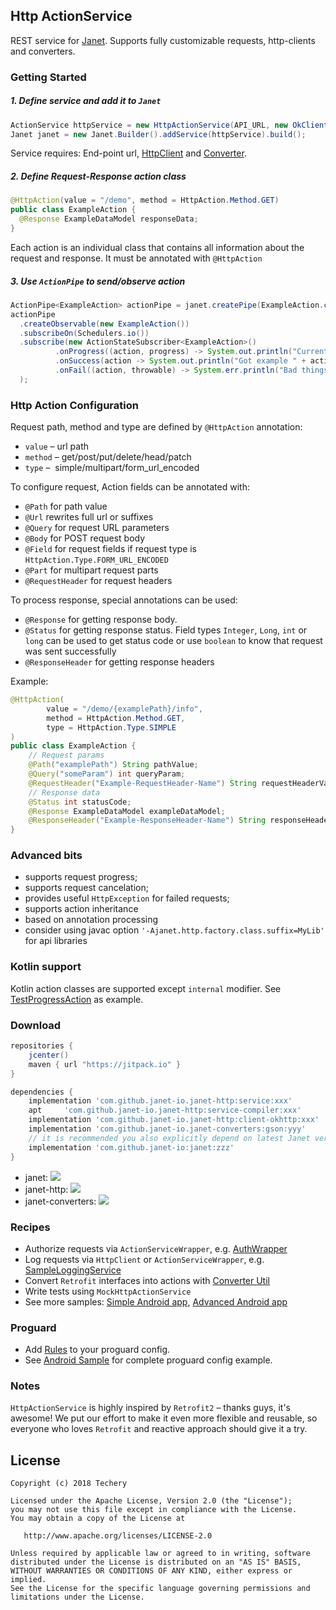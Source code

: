 ## Http ActionService
REST service for [Janet](https://github.com/janet-io/janet). Supports fully customizable requests, http-clients and converters.

### Getting Started
##### 1. Define service and add it to `Janet`
```java
ActionService httpService = new HttpActionService(API_URL, new OkClient(), new GsonConverter(new Gson()))
Janet janet = new Janet.Builder().addService(httpService).build();
```

Service requires: End-point url, [HttpClient](clients) and [Converter](https://github.com/janet-io/janet-converters).
 
##### 2. Define Request-Response action class
```java
@HttpAction(value = "/demo", method = HttpAction.Method.GET)
public class ExampleAction {
  @Response ExampleDataModel responseData;
}
```
Each action is an individual class that contains all information about the request and response.
It must be annotated with `@HttpAction`

##### 3. Use `ActionPipe` to send/observe action
```java
ActionPipe<ExampleAction> actionPipe = janet.createPipe(ExampleAction.class);
actionPipe
  .createObservable(new ExampleAction())
  .subscribeOn(Schedulers.io())
  .subscribe(new ActionStateSubscriber<ExampleAction>()
          .onProgress((action, progress) -> System.out.println("Current progress: " + progress))
          .onSuccess(action -> System.out.println("Got example " + action))
          .onFail((action, throwable) -> System.err.println("Bad things happened " + throwable))
  );
```

### Http Action Configuration

Request path, method and type are defined by `@HttpAction` annotation:
* `value` –   url path
* `method` –  get/post/put/delete/head/patch
* `type` –    simple/multipart/form_url_encoded

To configure request, Action fields can be annotated with:
* `@Path` for path value
* `@Url` rewrites full url or suffixes 
* `@Query` for request URL parameters
* `@Body` for POST request body
* `@Field` for request fields if request type is `HttpAction.Type.FORM_URL_ENCODED`
* `@Part` for multipart request parts
* `@RequestHeader` for request headers

To process response, special annotations can be used:
* `@Response` for getting response body.
* `@Status` for getting response status. Field types `Integer`, `Long`, `int` or `long` can be used to get status code or use `boolean` to know that request was sent successfully
* `@ResponseHeader` for getting response headers

Example:
```java
@HttpAction(
        value = "/demo/{examplePath}/info",
        method = HttpAction.Method.GET,
        type = HttpAction.Type.SIMPLE
)
public class ExampleAction {
    // Request params
    @Path("examplePath") String pathValue;
    @Query("someParam") int queryParam;
    @RequestHeader("Example-RequestHeader-Name") String requestHeaderValue;
    // Response data
    @Status int statusCode;
    @Response ExampleDataModel exampleDataModel;
    @ResponseHeader("Example-ResponseHeader-Name") String responseHeaderValue;
}
```

### Advanced bits
* supports request progress;
* supports request cancelation;
* provides useful `HttpException` for failed requests;
* supports action inheritance 
* based on annotation processing
* consider using javac option `'-Ajanet.http.factory.class.suffix=MyLib'` for api libraries

### Kotlin support
Kotlin action classes are supported except `internal` modifier. See [TestProgressAction](sample/src/main/java/io/janet/http/sample/action/TestProgressAction.kt) as example. 

### Download
```groovy
repositories {
    jcenter()
    maven { url "https://jitpack.io" }
}

dependencies {
    implementation 'com.github.janet-io.janet-http:service:xxx'
    apt     'com.github.janet-io.janet-http:service-compiler:xxx'
    implementation 'com.github.janet-io.janet-http:client-okhttp:xxx'
    implementation 'com.github.janet-io.janet-converters:gson:yyy'
    // it is recommended you also explicitly depend on latest Janet version for bug fixes and new features.
    implementation 'com.github.janet-io:janet:zzz' 
}
```
* janet: [![](https://jitpack.io/v/janet-io/janet.svg)](https://jitpack.io/#janet-io/janet)
* janet-http: [![](https://jitpack.io/v/janet-io/janet-http.svg)](https://jitpack.io/#janet-io/janet-http)
* janet-converters: [![](https://jitpack.io/v/janet-io/janet-converters.svg)](https://jitpack.io/#janet-io/janet-converters)

### Recipes
* Authorize requests via `ActionServiceWrapper`, e.g. [AuthWrapper](https://github.com/techery/janet-architecture-sample/blob/eff90f2f0a0013648263631a40bf3e76f7b9dfa2/app/src/main/java/io/techery/sample/service/AuthServiceWrapper.java)
* Log requests via `HttpClient` or `ActionServiceWrapper`, e.g. [SampleLoggingService](sample/src/main/java/io/janet/http/sample/util/SampleLoggingService.java)
* Convert `Retrofit` interfaces into actions with [Converter Util](https://github.com/techery/janet-retrofit-converter)
* Write tests using `MockHttpActionService`
* See more samples: 
[Simple Android app](https://github.com/techery/janet-http-android-sample),
[Advanced Android app](https://github.com/techery/janet-architecture-sample)

### Proguard
* Add [Rules](service/proguard-rules.pro) to your proguard config.
* See [Android Sample](https://github.com/techery/janet-http-android-sample) for complete proguard config example.

### Notes
`HttpActionService` is highly inspired by `Retrofit2` – thanks guys, it's awesome!
We put our effort to make it even more flexible and reusable, so everyone who loves `Retrofit` and reactive approach should give it a try.

## License

    Copyright (c) 2018 Techery

    Licensed under the Apache License, Version 2.0 (the "License");
    you may not use this file except in compliance with the License.
    You may obtain a copy of the License at

       http://www.apache.org/licenses/LICENSE-2.0

    Unless required by applicable law or agreed to in writing, software
    distributed under the License is distributed on an "AS IS" BASIS,
    WITHOUT WARRANTIES OR CONDITIONS OF ANY KIND, either express or implied.
    See the License for the specific language governing permissions and
    limitations under the License.

